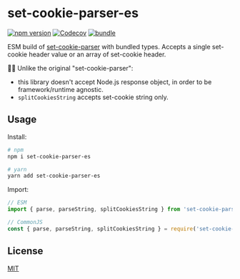 # set-cookie-parser-es

[![npm version][npm-version-src]][npm-version-href]
[![Codecov][codecov-src]][codecov-href]
[![bundle][bundle-src]][bundle-href]

ESM build of [set-cookie-parser](https://www.npmjs.com/package/set-cookie-parser) with bundled types. Accepts a single set-cookie header value or an array of set-cookie header. 

☝🏻 Unlike the original "set-cookie-parser":
- this library doesn't accept Node.js response object, in order to be framework/runtime agnostic.
- `splitCookiesString` accepts set-cookie string only.

## Usage

Install:

```sh
# npm
npm i set-cookie-parser-es

# yarn
yarn add set-cookie-parser-es
```

Import:

```js
// ESM
import { parse, parseString, splitCookiesString } from 'set-cookie-parser-es'

// CommonJS
const { parse, parseString, splitCookiesString } = require('set-cookie-parser-es')
```

## License

[MIT](./LICENSE)

<!-- Badges -->
[npm-version-src]: https://img.shields.io/npm/v/set-cookie-parser-es?style=flat-square
[npm-version-href]: https://npmjs.com/package/set-cookie-parser-es

[codecov-src]: https://img.shields.io/codecov/c/gh/enkot/set-cookie-parser-es/main?style=flat-square
[codecov-href]: https://codecov.io/gh/enkot/set-cookie-parser-es

[bundle-src]: https://img.shields.io/bundlephobia/minzip/set-cookie-parser-es?style=flat-square
[bundle-href]: https://bundlephobia.com/result?p=set-cookie-parser-es